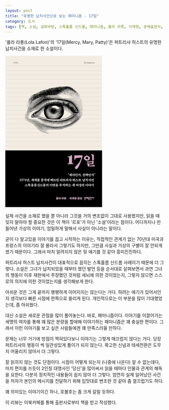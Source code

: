 ```yaml
---
layout: post
title: "유명한 납치사건으로 보는 패미니즘 - 17일"
category: 도서
tags: [책, 소설, 실화바탕, 스톡홀름 신드롬, 페미니즘, 롤라 라퐁, 이재형, 문예출판사, 이북카페, 서평]
---
```


'롤라 라퐁(Lola Lafon)'의
'17일(Mercy, Mary, Patty)'은
퍼트리샤 허스트의 유명한 납치사건을 소재로 한 소설이다.

![표지](/images/book/mercy-mary-patty-book-h480.jpg)

실제 사건을 소재로 했을 뿐 아니라
그것을 거의 변조없이 그대로 사용했지만,
읽을 때 잊지 말아야 할 중요한 것은 이 책이 '르포'가 아닌 '소설'이라는 점이다.
어디까지나 만들어낸 가상의 이야기,
엄밀하게 말해서 사실이 아니라는 말이다.

굳이 다 알고있을 이야기를 꼽고 시작하는 이유는,
직접적인 관계가 없는 70년대 미국과 프랑스의 이야기라 잘 몰라서 그렇기도 하지만,
그만큼 사실과 가상의 구별이 잘 안되게 썼기 때문이다.
그래서 마치 알려지지 않은 뒷 얘기를 것 같아 흥미진진하다.

퍼트리샤 허스트 납치사건이 대표적으로 꼽히는 스톡홀름 신드롬 사례이기 때문에 더 그렇다.
소설은 그녀가 납치되었을 때부터 했던 발언 등을 순서대로 살펴보면서
과연 그녀의 행동이 이후 재판에서 주장했던 것처럼 세뇌에 의한 것이었는지,
그렇지 않으면 스스로의 의지에 의한 것이었는지를 생각해보게 한다.

아쉬운 것은 그게 끝까지 팽팽하게 이어지지는 않는다는 거다.
하려는 얘기가 있어서인지 생각보다 빠른 시점에 한쪽으로 쏠리게 된다.
개인적으로는 이 부분을 많이 기대했었는데, 좀 아쉬웠다.

대신 소설은 새로운 관점을 많이 풀어놓는다.
바로, 패미니즘이다.
이야기를 이끌어가는 세명의 여자를 통해 꽤 많은 분량을 할애해 이야기하는 패미니즘은 꽤 충실한 편이다.
그래서 이런 이야기를 보고 싶은 사람들에겐 꽤 만족스러울 만하다.

문제는 너무 거기에 방점이 찍혀있다보니 이야기는 그렇게 매끄럽지 않다는 거다.
당장 퍼트리샤의 행동이 썩 일관성있게 풀이가 되지 않는다.
확고한 신념과 태세전환은 도무지 어울리지 않아서 더 그렇다.

잘 읽히지 않는 것도 단점이다.
시점이 어떻게 되는지 (나중에 나온다) 알 수 없는데다,
마치 편지를 쓰듯이 2인칭 대명사인 '당신'을 많이써서 읽을 때마다 인물과 관계의 해독을 요한다.
다분히 정치적인 내용들이 쉽지 않아 더 그렇다.
엄연히 실제 일어났던 사건을 저자가 본인의 메시지를 전달하기 위해 입맛대로 변조한 것 같아 좀 껄끄럽기도 하다.

꽤 의미있는 이야기이긴 하나, 호불호는 좀 크게 갈릴 듯하다.



<div class="im im-info">
이 리뷰는 이북카페를 통해 출판사로부터 책을 받고 작성했다.
</div>
